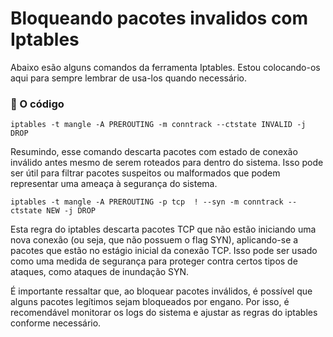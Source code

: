 # Bloqueando pacotes invalidos com Iptables
Abaixo esão alguns comandos da ferramenta Iptables. Estou colocando-os aqui para sempre lembrar de usa-los quando necessário.

<h3>👾  O código</h3>

~~~shellscript
iptables -t mangle -A PREROUTING -m conntrack --ctstate INVALID -j DROP
~~~

Resumindo, esse comando descarta pacotes com estado de conexão inválido antes mesmo de serem roteados para dentro do sistema. Isso pode ser útil para filtrar pacotes suspeitos ou malformados que podem representar uma ameaça à segurança do sistema.

~~~shellscript
iptables -t mangle -A PREROUTING -p tcp  ! --syn -m conntrack --ctstate NEW -j DROP
~~~

Esta regra do iptables descarta pacotes TCP que não estão iniciando uma nova conexão (ou seja, que não possuem o flag SYN), aplicando-se a pacotes que estão no estágio inicial da conexão TCP. Isso pode ser usado como uma medida de segurança para proteger contra certos tipos de ataques, como ataques de inundação SYN.

É importante ressaltar que, ao bloquear pacotes inválidos, é possível que alguns pacotes legítimos sejam bloqueados por engano. Por isso, é recomendável monitorar os logs do sistema e ajustar as regras do iptables conforme necessário.
